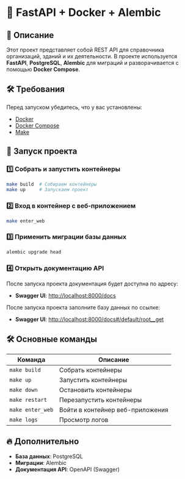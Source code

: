 # 🚀 FastAPI + Docker + Alembic

## 📌 Описание
Этот проект представляет собой REST API для справочника организаций, зданий и их деятельности. В проекте используется **FastAPI**, **PostgreSQL**, **Alembic** для миграций и разворачивается с помощью **Docker Compose**.

## 🛠 Требования
Перед запуском убедитесь, что у вас установлены:
- [Docker](https://www.docker.com/)
- [Docker Compose](https://docs.docker.com/compose/)
- [Make](https://www.gnu.org/software/make/)

## 🚀 Запуск проекта

### 1️⃣ Собрать и запустить контейнеры
```sh
make build  # Собираем контейнеры
make up     # Запускаем проект
```

### 2️⃣ Вход в контейнер с веб-приложением
```sh
make enter_web
```

### 3️⃣ Применить миграции базы данных
```sh
alembic upgrade head
```

### 4️⃣ Открыть документацию API
После запуска проекта документация будет доступна по адресу:
- **Swagger UI**: [http://localhost:8000/docs](http://localhost:8000/docs)

После запуска проекта заполните базу данных по ссылке:
- **Swagger UI**: [http://localhost:8000/docs#/default/root__get](http://localhost:8000/docs#/default/root__get)

## 🛠 Основные команды

| Команда | Описание |
|---------|------------|
| `make build` | Собрать контейнеры |
| `make up` | Запустить контейнеры |
| `make down` | Остановить контейнеры |
| `make restart` | Перезапустить контейнеры |
| `make enter_web` | Войти в контейнер веб-приложения |
| `make logs` | Просмотр логов |

## 🔥 Дополнительно
- **База данных**: PostgreSQL
- **Миграции**: Alembic
- **Документация API**: OpenAPI (Swagger)

